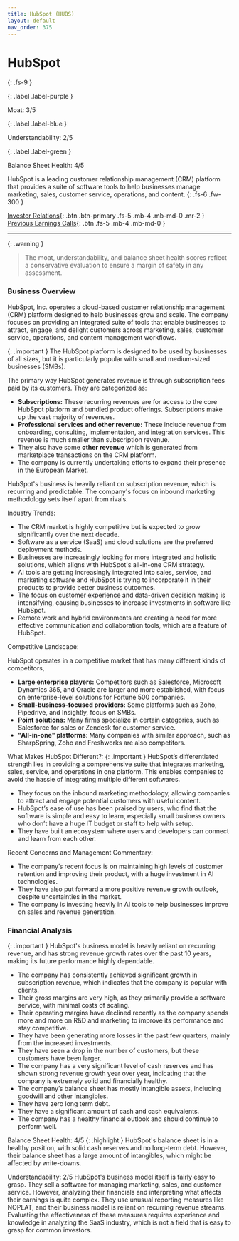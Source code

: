 ```yaml
---
title: HubSpot (HUBS)
layout: default
nav_order: 375
---
```


# HubSpot
{: .fs-9 }

{: .label .label-purple }

Moat: 3/5

{: .label .label-blue }

Understandability: 2/5

{: .label .label-green }

Balance Sheet Health: 4/5

HubSpot is a leading customer relationship management (CRM) platform that provides a suite of software tools to help businesses manage marketing, sales, customer service, operations, and content.
{: .fs-6 .fw-300 }

[Investor Relations](https://www.google.com/search?q=HUBS+investor+relations){: .btn .btn-primary .fs-5 .mb-4 .mb-md-0 .mr-2 }
[Previous Earnings Calls](https://discountingcashflows.com/company/HUBS/transcripts/){: .btn .fs-5 .mb-4 .mb-md-0 }

---

{: .warning }
>The moat, understandability, and balance sheet health scores reflect a conservative evaluation to ensure a margin of safety in any assessment.



### Business Overview

HubSpot, Inc. operates a cloud-based customer relationship management (CRM) platform designed to help businesses grow and scale. The company focuses on providing an integrated suite of tools that enable businesses to attract, engage, and delight customers across marketing, sales, customer service, operations, and content management workflows.

{: .important }
The HubSpot platform is designed to be used by businesses of all sizes, but it is particularly popular with small and medium-sized businesses (SMBs).

The primary way HubSpot generates revenue is through subscription fees paid by its customers. They are categorized as:
* **Subscriptions:** These recurring revenues are for access to the core HubSpot platform and bundled product offerings. Subscriptions make up the vast majority of revenues.
* **Professional services and other revenue:** These include revenue from onboarding, consulting, implementation, and integration services. This revenue is much smaller than subscription revenue.
*  They also have some **other revenue** which is generated from marketplace transactions on the CRM platform.
* The company is currently undertaking efforts to expand their presence in the European Market.

HubSpot's business is heavily reliant on subscription revenue, which is recurring and predictable. The company's focus on inbound marketing methodology sets itself apart from rivals.

Industry Trends:

*   The CRM market is highly competitive but is expected to grow significantly over the next decade.
*   Software as a service (SaaS) and cloud solutions are the preferred deployment methods.
*   Businesses are increasingly looking for more integrated and holistic solutions, which aligns with HubSpot's all-in-one CRM strategy.
*   AI tools are getting increasingly integrated into sales, service, and marketing software and HubSpot is trying to incorporate it in their products to provide better business outcomes.
*   The focus on customer experience and data-driven decision making is intensifying, causing businesses to increase investments in software like HubSpot.
*   Remote work and hybrid environments are creating a need for more effective communication and collaboration tools, which are a feature of HubSpot.

Competitive Landscape:

HubSpot operates in a competitive market that has many different kinds of competitors,
*   **Large enterprise players:** Competitors such as Salesforce, Microsoft Dynamics 365, and Oracle are larger and more established, with focus on enterprise-level solutions for Fortune 500 companies.
*   **Small-business-focused providers:** Some platforms such as Zoho, Pipedrive, and Insightly, focus on SMBs.
*   **Point solutions:** Many firms specialize in certain categories, such as Salesforce for sales or Zendesk for customer service.
*   **"All-in-one" platforms**: Many companies with similar approach, such as SharpSpring, Zoho and Freshworks are also competitors.

What Makes HubSpot Different?:
{: .important }
HubSpot’s differentiated strength lies in providing a comprehensive suite that integrates marketing, sales, service, and operations in one platform. This enables companies to avoid the hassle of integrating multiple different softwares.

*   They focus on the inbound marketing methodology, allowing companies to attract and engage potential customers with useful content.
*   HubSpot’s ease of use has been praised by users, who find that the software is simple and easy to learn, especially small business owners who don’t have a huge IT budget or staff to help with setup.
*   They have built an ecosystem where users and developers can connect and learn from each other.

Recent Concerns and Management Commentary:

*   The company’s recent focus is on maintaining high levels of customer retention and improving their product, with a huge investment in AI technologies. 
*   They have also put forward a more positive revenue growth outlook, despite uncertainties in the market.
*   The company is investing heavily in AI tools to help businesses improve on sales and revenue generation.

### Financial Analysis

{: .important }
HubSpot's business model is heavily reliant on recurring revenue, and has strong revenue growth rates over the past 10 years, making its future performance highly dependable.
*   The company has consistently achieved significant growth in subscription revenue, which indicates that the company is popular with clients.
*   Their gross margins are very high, as they primarily provide a software service, with minimal costs of scaling.
*   Their operating margins have declined recently as the company spends more and more on R&D and marketing to improve its performance and stay competitive.
*   They have been generating more losses in the past few quarters, mainly from the increased investments.
*   They have seen a drop in the number of customers, but these customers have been larger.
*    The company has a very significant level of cash reserves and has shown strong revenue growth year over year, indicating that the company is extremely solid and financially healthy.
*   The company’s balance sheet has mostly intangible assets, including goodwill and other intangibles.
* They have zero long term debt.
* They have a significant amount of cash and cash equivalents.
* The company has a healthy financial outlook and should continue to perform well.

Balance Sheet Health: 4/5
{: .highlight }
HubSpot's balance sheet is in a healthy position, with solid cash reserves and no long-term debt. However, their balance sheet has a large amount of intangibles, which might be affected by write-downs.

Understandability: 2/5
HubSpot's business model itself is fairly easy to grasp. They sell a software for managing marketing, sales, and customer service. However, analyzing their financials and interpreting what affects their earnings is quite complex. They use unusual reporting measures like NOPLAT, and their business model is reliant on recurring revenue streams. Evaluating the effectiveness of these measures requires experience and knowledge in analyzing the SaaS industry, which is not a field that is easy to grasp for common investors.
